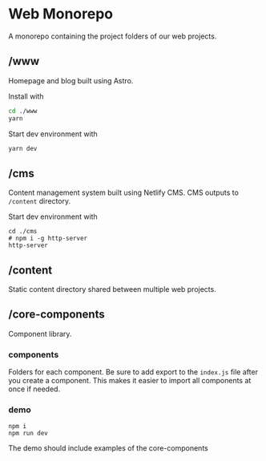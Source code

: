 # Web Monorepo

A monorepo containing the project folders of our web projects.

## /www

Homepage and blog built using Astro.

Install with

```bash
cd ./www
yarn
```

Start dev environment with

```bash
yarn dev
```

## /cms

Content management system built using Netlify CMS. CMS outputs to `/content` directory.

Start dev environment with

```
cd ./cms
# npm i -g http-server
http-server
```

## /content

Static content directory shared between multiple web projects.

## /core-components

Component library.

### components

Folders for each component. Be sure to add export to the `index.js` file after you create a component. This makes it easier to import all components at once if needed.

### demo

```
npm i
npm run dev
```
The demo should include examples of the core-components
